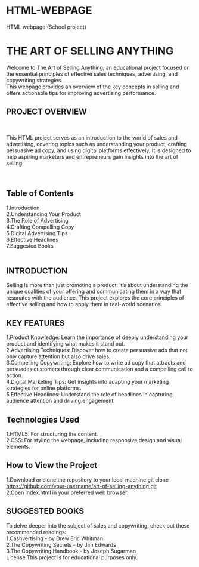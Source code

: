 # HTML-WEBPAGE
HTML webpage (School project)

<h1><strong>THE ART OF SELLING ANYTHING</strong></h1>
<p>Welcome to The Art of Selling Anything, an educational project focused on the essential principles of effective sales techniques, advertising, and copywriting strategies.
<br>
This webpage provides an overview of the key concepts in selling and offers actionable tips for improving advertising performance.</p>

<h2>PROJECT OVERVIEW </h2> <br>
<p>This HTML project serves as an introduction to the world of sales and advertising, covering topics such as understanding your product, crafting persuasive ad copy, and using digital platforms effectively. It is designed to help aspiring marketers and entrepreneurs gain insights into the art of selling.</p>
<br>
<h2>Table of Contents</h2>
1.Introduction<br>
2.Understanding Your Product<br>
3.The Role of Advertising<br>
4.Crafting Compelling Copy<br>
5.Digital Advertising Tips<br>
6.Effective Headlines<br>
7.Suggested Books<br>
<br>
<h2>INTRODUCTION</h2>
Selling is more than just promoting a product; it’s about understanding the unique qualities of your offering and communicating them in a way that resonates with the audience. This project explores the core principles of effective selling and how to apply them in real-world scenarios.
<br>
<h2>KEY FEATURES</h2>
1.Product Knowledge: Learn the importance of deeply understanding your product and identifying what makes it stand out.<br>
2.Advertising Techniques: Discover how to create persuasive ads that not only capture attention but also drive sales.<br>
3.Compelling Copywriting: Explore how to write ad copy that attracts and persuades customers through clear communication and a compelling call to action.<br>
4.Digital Marketing Tips: Get insights into adapting your marketing strategies for online platforms.<br>
5.Effective Headlines: Understand the role of headlines in capturing audience attention and driving engagement.<br>
<h2>Technologies Used</h2>
1.HTML5: For structuring the content.<br>
2.CSS: For styling the webpage, including responsive design and visual elements.<br>

<strong><h2>How to View the Project</h2></strong>
1.Download or clone the repository to your local machine
git clone https://github.com/your-username/art-of-selling-anything.git
<br>
2.Open index.html in your preferred web browser.<br>


<h2>SUGGESTED BOOKS</h2>
To delve deeper into the subject of sales and copywriting, check out these recommended readings:<br>
1.Cashvertising - by Drew Eric Whitman<br>
2.The Copywriting Secrets - by Jim Edwards<br>
3.The Copywriting Handbook - by Joseph Sugarman<br>
License
This project is for educational purposes only.
